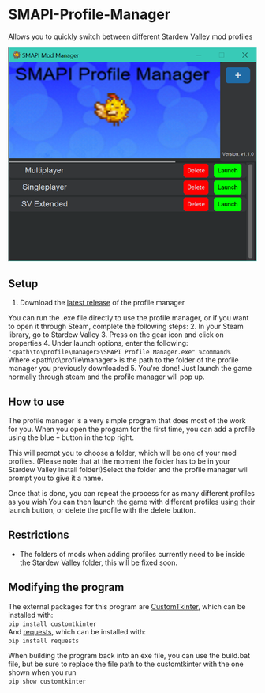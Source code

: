 # SMAPI-Profile-Manager
 Allows you to quickly switch between different Stardew Valley mod profiles

![Preview](assets/preview.png)

## Setup
1. Download the [latest release](https://github.com/supercam19/SMAPI-Profile-Manager/releases/latest) of the profile manager

You can run the .exe file directly to use the profile manager, or if you want to open it through Steam, complete the following steps:
2. In your Steam library, go to Stardew Valley
3. Press on the gear icon and click on properties
4. Under launch options, enter the following:<br>
`"<path\to\profile\manager>\SMAPI Profile Manager.exe" %command%`</br>
Where <path\to\profile\manager> is the path to the folder of the profile manager you previously downloaded
5. You're done! Just launch the game normally through steam and the profile manager will pop up.

## How to use
The profile manager is a very simple program that does most of the work for you. When you open the program for the first time, you can add a profile using the blue `+` button in the top right.

This will prompt you to choose a folder, which will be one of your mod profiles. (Please note that at the moment the folder has to be in your Stardew Valley install folder!)Select the folder and the profile manager will prompt you to give it a name.

Once that is done, you can repeat the process for as many different profiles as you wish You can then launch the game with different profiles using their launch button, or delete the profile with the delete button.

## Restrictions
- The folders of mods when adding profiles currently need to be inside the Stardew Valley folder, this will be fixed soon.

## Modifying the program
The external packages for this program are [CustomTkinter](https://github.com/TomSchimansky/CustomTkinter), which can be installed with:<br>
`pip install customtkinter`</br>
And [requests](https://pypi.org/project/requests/), which can be installed with:<br>
`pip install requests`</br>

When building the program back into an exe file, you can use the build.bat file, but be sure to replace the file path to the customtkinter with the one shown when you run<br>
`pip show customtkinter`